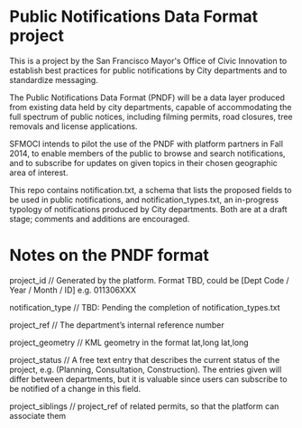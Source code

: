 Public Notifications Data Format project
====

This is a project by the San Francisco Mayor's Office of Civic Innovation to establish best practices for public notifications by City departments and to standardize messaging. 

The Public Notifications Data Format (PNDF) will be a data layer produced from existing data held by city departments, capable of accommodating the full spectrum of public notices, including filming permits, road closures, tree removals and license applications. 

SFMOCI intends to pilot the use of the PNDF with platform partners in Fall 2014, to enable members of the public to browse and search notifications, and to subscribe for updates on given topics in their chosen geographic area of interest. 

This repo contains notification.txt, a schema that lists the proposed fields to be used in public notifications, and notification_types.txt, an in-progress typology of notifications produced by City departments. Both are at a draft stage; comments and additions are encouraged.


Notes on the PNDF format
========================

project_id // Generated by the platform. Format TBD, could be [Dept Code / Year / Month / ID] e.g. 011306XXX

notification_type // TBD: Pending the completion of notification_types.txt 

project_ref // The department’s internal reference number

project_geometry // KML geometry in the format <LineString><coordinates>lat,long lat,long</coordinates>

project_status // A free text entry that describes the current status of the project, e.g. (Planning, Consultation, Construction). The entries given will differ between departments, but it is valuable since users can subscribe to be notified of a change in this field.

project_siblings // project_ref of related permits, so that the platform can associate them